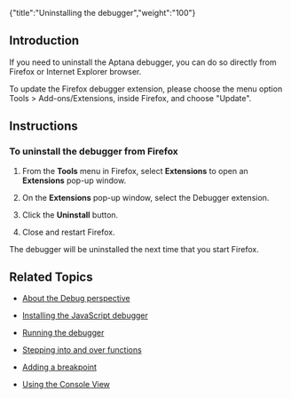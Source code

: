 {"title":"Uninstalling the debugger","weight":"100"}

## Introduction

If you need to uninstall the Aptana debugger, you can do so directly from Firefox or Internet Explorer browser.

To update the Firefox debugger extension, please choose the menu option Tools > Add-ons/Extensions, inside Firefox, and choose "Update".

## Instructions

### To uninstall the debugger from Firefox

1. From the **Tools** menu in Firefox, select **Extensions** to open an **Extensions** pop-up window.

2. On the **Extensions** pop-up window, select the Debugger extension.

3. Click the **Uninstall** button.

4. Close and restart Firefox.


The debugger will be uninstalled the next time that you start Firefox.

## Related Topics

* [About the Debug perspective](/docs/appc/Axway_Appcelerator_Studio/Axway_Appcelerator_Studio_Guide/Web_Development/JavaScript_Development/Debugging_JavaScript/About_the_Debug_perspective/)

* [Installing the JavaScript debugger](/docs/appc/Axway_Appcelerator_Studio/Axway_Appcelerator_Studio_Guide/Web_Development/JavaScript_Development/Debugging_JavaScript/Installing_the_JavaScript_debugger/)

* [Running the debugger](/docs/appc/Axway_Appcelerator_Studio/Axway_Appcelerator_Studio_Guide/Web_Development/JavaScript_Development/Debugging_JavaScript/Running_the_debugger/)

* [Stepping into and over functions](/docs/appc/Axway_Appcelerator_Studio/Axway_Appcelerator_Studio_Guide/Web_Development/JavaScript_Development/Debugging_JavaScript/Stepping_into_and_over_functions/)

* [Adding a breakpoint](/docs/appc/Axway_Appcelerator_Studio/Axway_Appcelerator_Studio_Guide/Web_Development/JavaScript_Development/Debugging_JavaScript/Adding_a_breakpoint/)

* [Using the Console View](/docs/appc/Axway_Appcelerator_Studio/Axway_Appcelerator_Studio_Guide/Web_Development/JavaScript_Development/Debugging_JavaScript/Using_the_Console_View/)
